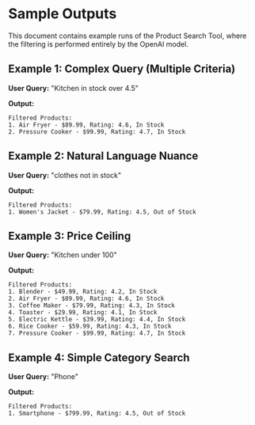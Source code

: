 # Sample Outputs

This document contains example runs of the Product Search Tool, where the filtering is performed entirely by the OpenAI model.

## Example 1: Complex Query (Multiple Criteria)

**User Query:** "Kitchen in stock over 4.5"

**Output:**
```
Filtered Products:
1. Air Fryer - $89.99, Rating: 4.6, In Stock
2. Pressure Cooker - $99.99, Rating: 4.7, In Stock
```

## Example 2: Natural Language Nuance

**User Query:** "clothes not in stock"

**Output:**
```
Filtered Products:
1. Women's Jacket - $79.99, Rating: 4.5, Out of Stock
```

## Example 3: Price Ceiling

**User Query:** "Kitchen under 100"

**Output:**
```
Filtered Products:
1. Blender - $49.99, Rating: 4.2, In Stock
2. Air Fryer - $89.99, Rating: 4.6, In Stock
3. Coffee Maker - $79.99, Rating: 4.3, In Stock
4. Toaster - $29.99, Rating: 4.1, In Stock
5. Electric Kettle - $39.99, Rating: 4.4, In Stock
6. Rice Cooker - $59.99, Rating: 4.3, In Stock
7. Pressure Cooker - $99.99, Rating: 4.7, In Stock
```

## Example 4: Simple Category Search

**User Query:** "Phone"

**Output:**
```
Filtered Products:
1. Smartphone - $799.99, Rating: 4.5, Out of Stock
```
